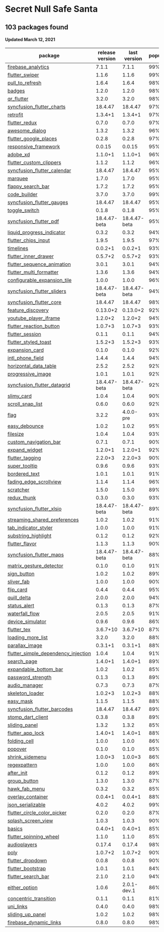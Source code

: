# Secret Null Safe Santa
## 103 packages found
#### Updated March 12, 2021

|                                                                                            package | release version | last version | popularity | likes |
|--------------------------------------------------------------------------------------------------- | --------------- | ------------ | ---------- | ----- |
|                                  [firebase_analytics](https://pub.dev/packages/firebase_analytics) |           7.1.1 |        7.1.1 |        99% |   386 |
|                                          [flutter_swiper](https://pub.dev/packages/flutter_swiper) |           1.1.6 |        1.1.6 |        99% |  1104 |
|                                        [pull_to_refresh](https://pub.dev/packages/pull_to_refresh) |           1.6.4 |        1.6.4 |        98% |   796 |
|                                                          [badges](https://pub.dev/packages/badges) |           1.2.0 |        1.2.0 |        98% |   665 |
|                                                  [qr_flutter](https://pub.dev/packages/qr_flutter) |           3.2.0 |        3.2.0 |        98% |   468 |
|                    [syncfusion_flutter_charts](https://pub.dev/packages/syncfusion_flutter_charts) |         18.4.47 |      18.4.47 |        97% |   703 |
|                                                      [retrofit](https://pub.dev/packages/retrofit) |         1.3.4+1 |      1.3.4+1 |        97% |   336 |
|                                            [flutter_redux](https://pub.dev/packages/flutter_redux) |           0.7.0 |        0.7.0 |        97% |   228 |
|                                          [awesome_dialog](https://pub.dev/packages/awesome_dialog) |           1.3.2 |        1.3.2 |        96% |   363 |
|                            [flutter_google_places](https://pub.dev/packages/flutter_google_places) |           0.2.8 |        0.2.8 |        97% |   120 |
|                              [responsive_framework](https://pub.dev/packages/responsive_framework) |          0.0.15 |       0.0.15 |        95% |   587 |
|                                                      [adobe_xd](https://pub.dev/packages/adobe_xd) |         1.1.0+1 |      1.1.0+1 |        96% |   194 |
|                        [flutter_custom_clippers](https://pub.dev/packages/flutter_custom_clippers) |           1.1.2 |        1.1.2 |        96% |   234 |
|                [syncfusion_flutter_calendar](https://pub.dev/packages/syncfusion_flutter_calendar) |         18.4.47 |      18.4.47 |        95% |   326 |
|                                                        [marquee](https://pub.dev/packages/marquee) |           1.7.0 |        1.7.0 |        95% |   177 |
|                                    [flappy_search_bar](https://pub.dev/packages/flappy_search_bar) |           1.7.2 |        1.7.2 |        95% |   163 |
|                                              [code_builder](https://pub.dev/packages/code_builder) |           3.7.0 |        3.7.0 |        99% |    48 |
|                    [syncfusion_flutter_gauges](https://pub.dev/packages/syncfusion_flutter_gauges) |         18.4.47 |      18.4.47 |        95% |   215 |
|                                            [toggle_switch](https://pub.dev/packages/toggle_switch) |           0.1.8 |        0.1.8 |        95% |   145 |
|                          [syncfusion_flutter_pdf](https://pub.dev/packages/syncfusion_flutter_pdf) |    18.4.47-beta | 18.4.47-beta |        95% |   150 |
|                    [liquid_progress_indicator](https://pub.dev/packages/liquid_progress_indicator) |           0.3.2 |        0.3.2 |        94% |   316 |
|                                [flutter_chips_input](https://pub.dev/packages/flutter_chips_input) |           1.9.5 |        1.9.5 |        97% |    48 |
|                                                    [timelines](https://pub.dev/packages/timelines) |         0.0.2+1 |      0.0.2+1 |        93% |   274 |
|                              [flutter_inner_drawer](https://pub.dev/packages/flutter_inner_drawer) |         0.5.7+2 |      0.5.7+2 |        93% |   251 |
|                  [flutter_sequence_animation](https://pub.dev/packages/flutter_sequence_animation) |           3.0.1 |        3.0.1 |        94% |   116 |
|                        [flutter_multi_formatter](https://pub.dev/packages/flutter_multi_formatter) |           1.3.6 |        1.3.6 |        94% |    85 |
|                [configurable_expansion_tile](https://pub.dev/packages/configurable_expansion_tile) |           1.0.0 |        1.0.0 |        96% |    49 |
|                  [syncfusion_flutter_sliders](https://pub.dev/packages/syncfusion_flutter_sliders) |    18.4.47-beta | 18.4.47-beta |        94% |   108 |
|                        [syncfusion_flutter_core](https://pub.dev/packages/syncfusion_flutter_core) |         18.4.47 |      18.4.47 |        98% |    32 |
|                                    [feature_discovery](https://pub.dev/packages/feature_discovery) |        0.13.0+2 |     0.13.0+2 |        92% |   318 |
|                            [youtube_player_iframe](https://pub.dev/packages/youtube_player_iframe) |         1.2.0+2 |      1.2.0+2 |        94% |    95 |
|                        [flutter_reaction_button](https://pub.dev/packages/flutter_reaction_button) |         1.0.7+3 |      1.0.7+3 |        93% |   104 |
|                                        [flutter_session](https://pub.dev/packages/flutter_session) |           0.1.1 |        0.1.1 |        94% |    90 |
|                              [flutter_styled_toast](https://pub.dev/packages/flutter_styled_toast) |         1.5.2+3 |      1.5.2+3 |        93% |   107 |
|                                          [expansion_card](https://pub.dev/packages/expansion_card) |           0.1.0 |        0.1.0 |        92% |   173 |
|                                      [intl_phone_field](https://pub.dev/packages/intl_phone_field) |           1.4.4 |        1.4.4 |        94% |    61 |
|                            [horizontal_data_table](https://pub.dev/packages/horizontal_data_table) |           2.5.2 |        2.5.2 |        92% |   111 |
|                                    [progressive_image](https://pub.dev/packages/progressive_image) |           1.0.1 |        1.0.1 |        92% |   134 |
|                [syncfusion_flutter_datagrid](https://pub.dev/packages/syncfusion_flutter_datagrid) |    18.4.47-beta | 18.4.47-beta |        92% |   116 |
|                                                  [slimy_card](https://pub.dev/packages/slimy_card) |           1.0.4 |        1.0.4 |        90% |   320 |
|                                      [scroll_snap_list](https://pub.dev/packages/scroll_snap_list) |           0.6.0 |        0.6.0 |        92% |    99 |
|                                                              [flag](https://pub.dev/packages/flag) |           3.2.2 |    4.0.0-pre |        93% |    48 |
|                                            [easy_debounce](https://pub.dev/packages/easy_debounce) |           1.0.2 |        1.0.2 |        95% |    31 |
|                                                      [filesize](https://pub.dev/packages/filesize) |           1.0.4 |        1.0.4 |        93% |    48 |
|                            [custom_navigation_bar](https://pub.dev/packages/custom_navigation_bar) |           0.7.1 |        0.7.1 |        90% |   142 |
|                                            [expand_widget](https://pub.dev/packages/expand_widget) |         1.2.0+1 |      1.2.0+1 |        92% |    61 |
|                                        [flutter_tagging](https://pub.dev/packages/flutter_tagging) |         2.2.0+3 |      2.2.0+3 |        90% |   108 |
|                                            [super_tooltip](https://pub.dev/packages/super_tooltip) |           0.9.6 |        0.9.6 |        93% |    48 |
|                                            [bordered_text](https://pub.dev/packages/bordered_text) |           1.0.1 |        1.0.1 |        91% |    65 |
|                          [fading_edge_scrollview](https://pub.dev/packages/fading_edge_scrollview) |           1.1.4 |        1.1.4 |        96% |    22 |
|                                                    [scratcher](https://pub.dev/packages/scratcher) |           1.5.0 |        1.5.0 |        89% |   135 |
|                                                [redux_thunk](https://pub.dev/packages/redux_thunk) |           0.3.0 |        0.3.0 |        93% |    31 |
|                      [syncfusion_flutter_xlsio](https://pub.dev/packages/syncfusion_flutter_xlsio) |    18.4.47-beta | 18.4.47-beta |        89% |    78 |
|              [streaming_shared_preferences](https://pub.dev/packages/streaming_shared_preferences) |           1.0.2 |        1.0.2 |        91% |    46 |
|                              [tab_indicator_styler](https://pub.dev/packages/tab_indicator_styler) |           1.0.0 |        1.0.0 |        91% |    50 |
|                                [substring_highlight](https://pub.dev/packages/substring_highlight) |           0.1.2 |        0.1.2 |        92% |    38 |
|                                          [flutter_flavor](https://pub.dev/packages/flutter_flavor) |           1.1.3 |        1.1.3 |        90% |    58 |
|                        [syncfusion_flutter_maps](https://pub.dev/packages/syncfusion_flutter_maps) |    18.4.47-beta | 18.4.47-beta |        88% |   101 |
|                        [matrix_gesture_detector](https://pub.dev/packages/matrix_gesture_detector) |           0.1.0 |        0.1.0 |        91% |    39 |
|                                                [sign_button](https://pub.dev/packages/sign_button) |           1.0.2 |        1.0.2 |        89% |    67 |
|                                                  [sliver_fab](https://pub.dev/packages/sliver_fab) |           1.0.0 |        1.0.0 |        90% |    55 |
|                                                    [flip_card](https://pub.dev/packages/flip_card) |           0.4.4 |        0.4.4 |        95% |   236 |
|                                                [quill_delta](https://pub.dev/packages/quill_delta) |           2.0.0 |        2.0.0 |        94% |    21 |
|                                              [status_alert](https://pub.dev/packages/status_alert) |           0.1.3 |        0.1.3 |        87% |   101 |
|                                          [waterfall_flow](https://pub.dev/packages/waterfall_flow) |           2.0.5 |        2.0.5 |        91% |    35 |
|                                      [device_simulator](https://pub.dev/packages/device_simulator) |           0.9.6 |        0.9.6 |        86% |   142 |
|                                                [flutter_tex](https://pub.dev/packages/flutter_tex) |        3.6.7+10 |     3.6.7+10 |        87% |    97 |
|                                    [loading_more_list](https://pub.dev/packages/loading_more_list) |           3.2.0 |        3.2.0 |        88% |    52 |
|                                          [parallax_image](https://pub.dev/packages/parallax_image) |         0.3.1+1 |      0.3.1+1 |        88% |    60 |
|[flutter_simple_dependency_injection](https://pub.dev/packages/flutter_simple_dependency_injection) |           1.0.4 |        1.0.4 |        91% |    29 |
|                                                [search_page](https://pub.dev/packages/search_page) |         1.4.0+1 |      1.4.0+1 |        89% |    39 |
|                            [expandable_bottom_bar](https://pub.dev/packages/expandable_bottom_bar) |           1.0.2 |        1.0.2 |        85% |   146 |
|                                    [password_strength](https://pub.dev/packages/password_strength) |           0.1.3 |        0.1.3 |        89% |    34 |
|                                            [audio_manager](https://pub.dev/packages/audio_manager) |           0.7.3 |        0.7.3 |        87% |    54 |
|                                        [skeleton_loader](https://pub.dev/packages/skeleton_loader) |         1.0.2+3 |      1.0.2+3 |        88% |    45 |
|                                                    [easy_mask](https://pub.dev/packages/easy_mask) |           1.1.5 |        1.1.5 |        88% |    42 |
|                [syncfusion_flutter_barcodes](https://pub.dev/packages/syncfusion_flutter_barcodes) |         18.4.47 |      18.4.47 |        89% |    32 |
|                                    [stomp_dart_client](https://pub.dev/packages/stomp_dart_client) |           0.3.8 |        0.3.8 |        89% |    31 |
|                                            [sliding_panel](https://pub.dev/packages/sliding_panel) |           1.3.2 |        1.3.2 |        85% |    79 |
|                                      [flutter_app_lock](https://pub.dev/packages/flutter_app_lock) |         1.4.0+1 |      1.4.0+1 |        88% |    42 |
|                                              [folding_cell](https://pub.dev/packages/folding_cell) |           1.0.0 |        1.0.0 |        86% |    53 |
|                                                        [popover](https://pub.dev/packages/popover) |           0.1.0 |        0.1.0 |        85% |    68 |
|                                        [shrink_sidemenu](https://pub.dev/packages/shrink_sidemenu) |         1.0.0+3 |      1.0.0+3 |        86% |    59 |
|                                              [regexpattern](https://pub.dev/packages/regexpattern) |           1.0.0 |        1.0.0 |        86% |    50 |
|                                                  [after_init](https://pub.dev/packages/after_init) |           0.1.2 |        0.1.2 |        89% |    26 |
|                                              [group_button](https://pub.dev/packages/group_button) |           1.3.0 |        1.3.0 |        87% |    41 |
|                                            [hawk_fab_menu](https://pub.dev/packages/hawk_fab_menu) |           0.3.2 |        0.3.2 |        85% |    54 |
|                                    [overlay_container](https://pub.dev/packages/overlay_container) |         0.0.4+1 |      0.0.4+1 |        88% |    29 |
|                                    [json_serializable](https://pub.dev/packages/json_serializable) |           4.0.2 |        4.0.2 |        99% |   857 |
|                [flutter_circle_color_picker](https://pub.dev/packages/flutter_circle_color_picker) |           0.2.0 |        0.2.0 |        87% |    33 |
|                                  [splash_screen_view](https://pub.dev/packages/splash_screen_view) |           1.0.3 |        1.0.3 |        90% |    20 |
|                                                          [basics](https://pub.dev/packages/basics) |         0.4.0+1 |      0.4.0+1 |        85% |    45 |
|                          [flutter_spinning_wheel](https://pub.dev/packages/flutter_spinning_wheel) |           1.1.0 |        1.1.0 |        85% |    47 |
|                                              [audioplayers](https://pub.dev/packages/audioplayers) |          0.17.4 |       0.17.4 |        98% |   701 |
|                                                              [poly](https://pub.dev/packages/poly) |         1.0.7+2 |      1.0.7+2 |        90% |    17 |
|                                      [flutter_dropdown](https://pub.dev/packages/flutter_dropdown) |           0.0.8 |        0.0.8 |        90% |    18 |
|                                    [flutter_bootstrap](https://pub.dev/packages/flutter_bootstrap) |           1.0.1 |        1.0.1 |        84% |    54 |
|                                  [flutter_search_bar](https://pub.dev/packages/flutter_search_bar) |           2.1.0 |        2.1.0 |        94% |    43 |
|                                            [either_option](https://pub.dev/packages/either_option) |           1.0.6 |  2.0.1-dev.1 |        86% |    29 |
|                            [concentric_transition](https://pub.dev/packages/concentric_transition) |           0.1.1 |        0.1.1 |        81% |   137 |
|                                                    [uni_links](https://pub.dev/packages/uni_links) |           0.4.0 |        0.4.0 |        98% |   374 |
|                                      [sliding_up_panel](https://pub.dev/packages/sliding_up_panel) |           1.0.2 |        1.0.2 |        98% |   856 |
|                          [firebase_dynamic_links](https://pub.dev/packages/firebase_dynamic_links) |           0.8.0 |        0.8.0 |        98% |   227 |